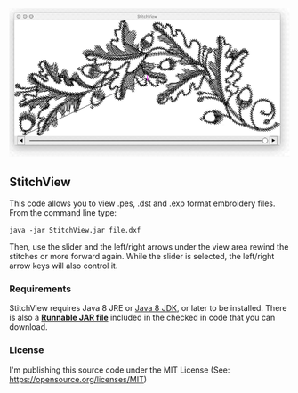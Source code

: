 <p align="center"><img src="https://github.com/wholder/StitchView/blob/master/images/StitchView.gif"></p>

## StitchView
This code allows you to view .pes, .dst and .exp format embroidery files. From the command line type:

    java -jar StitchView.jar file.dxf
    
Then, use the slider and the left/right arrows under the view area rewind the stitches or more forward again.  While the slider is selected, the left/right arrow keys will also control it.
        
### Requirements
StitchView requires Java 8 JRE or [Java 8 JDK](http://www.oracle.com/technetwork/java/javase/downloads/jdk8-downloads-2133151.html), or later to be installed.  There is also a [**Runnable JAR file**](https://github.com/wholder/StitchView/tree/master/out/artifacts/StitchView_jar) included in the checked in code that you can download. 
### License
I'm publishing this source code under the MIT License (See: https://opensource.org/licenses/MIT)
